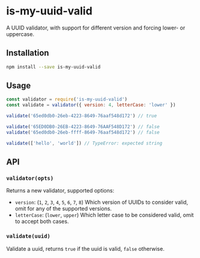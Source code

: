 # is-my-uuid-valid

A UUID validator, with support for different version and forcing lower- or
uppercase.

## Installation

```sh
npm install --save is-my-uuid-valid
```

## Usage

```javascript
const validator = require('is-my-uuid-valid')
const validate = validator({ version: 4, letterCase: 'lower' })

validate('65ed0db0-26eb-4223-8649-76aaf548d172') // true

validate('65ED0DB0-26EB-4223-8649-76AAF548D172') // false
validate('65ed0db0-26eb-ffff-8649-76aaf548d172') // false

validate(['hello', 'world']) // TypeError: expected string
```

## API

### `validator(opts)`

Returns a new validator, supported options:

- `version`: (`1`, `2`, `3`, `4`, `5`, `6`, `7`, `8`) Which version of UUIDs to consider valid, omit for any of the supported versions.
- `letterCase`: (`lower`, `upper`) Which letter case to be considered valid, omit to accept both cases.

### `validate(uuid)`

Validate a uuid, returns `true` if the uuid is valid, `false` otherwise.
